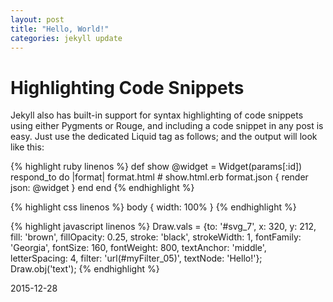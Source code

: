 ```yaml
---
layout: post
title: "Hello, World!"
categories: jekyll update
---
```


# Highlighting Code Snippets

Jekyll also has built-in support for syntax highlighting of code snippets using either Pygments or Rouge, and including a code snippet in any post is easy. Just use the dedicated Liquid tag as follows; and the output will look like this:

{% highlight ruby linenos %}
def show
  @widget = Widget(params[:id])
  respond_to do |format|
    format.html # show.html.erb
    format.json { render json: @widget }
  end
end
{% endhighlight %}

{% highlight css linenos %}
body {
width: 100%
}
{% endhighlight %}

{% highlight javascript linenos %}
Draw.vals = {to: '#svg_7', x: 320, y: 212,
           fill: 'brown', fillOpacity: 0.25,
           stroke: 'black', strokeWidth: 1,
           fontFamily: 'Georgia', fontSize: 160,
           fontWeight: 800, textAnchor: 'middle',
           letterSpacing: 4,
           filter: 'url(#myFilter_05)',
           textNode: 'Hello!'};
Draw.obj('text');
{% endhighlight %}

2015-12-28
